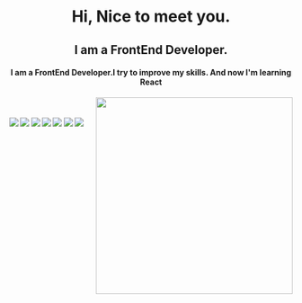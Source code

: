 <h1 align="center">
  Hi, Nice to meet you.
</h1>
<h2 align="center">I am a FrontEnd Developer.</h2>

<h4 align="center">I am a FrontEnd Developer.I try to improve my skills. And now I'm learning React</h4>

<p align="center">
  <img src="https://raw.githubusercontent.com/MicaelliMedeiros/micaellimedeiros/master/image/computer-illustration.png" min-width="380px" max-width="450px" width="350px" align="right"> <br>
</p>

#### ![](https://img.shields.io/badge/HTML-orange) ![](https://img.shields.io/badge/CSS-orange) ![](https://img.shields.io/badge/JavaScript-green) ![](https://img.shields.io/badge/BootStrap-orange) ![](https://img.shields.io/badge/Git-orange) ![](https://img.shields.io/badge/React-orange) ![](https://img.shields.io/badge/Tailwind-orange) 


